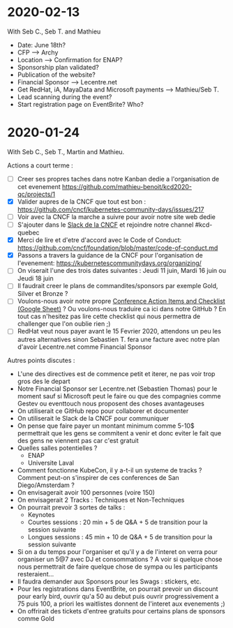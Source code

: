 # 2020-02-13

With Seb C., Seb T. and Mathieu

- Date: June 18th?
- CFP --> Archy
- Location --> Confirmation for ENAP?
- Sponsorship plan validated?
- Publication of the website?
- Financial Sponsor --> Lecentre.net
- Get RedHat, iA, MayaData and Microsoft payments --> Mathieu/Seb T.
- Lead scanning during the event?
- Start registration page on EventBrite? Who?

# 2020-01-24

With Seb C., Seb T., Martin and Mathieu.

Actions a court terme :
- [ ] Creer ses propres taches dans notre Kanban dedie a l'organisation de cet evenement https://github.com/mathieu-benoit/kcd2020-qc/projects/1
- [X] Valider aupres de la CNCF que tout est bon : https://github.com/cncf/kubernetes-community-days/issues/217
- [ ] Voir avec la CNCF la marche a suivre pour avoir notre site web dedie
- [ ] S'ajouter dans le [Slack de la CNCF](https://slack.cncf.io/) et rejoindre notre channel #kcd-quebec
- [X] Merci de lire et d'etre d'accord avec le Code of Conduct: https://github.com/cncf/foundation/blob/master/code-of-conduct.md
- [X] Passons a travers la guidance de la CNCF pour l'organisation de l'evenement: https://kubernetescommunitydays.org/organizing/
- [ ] On viserait l'une des trois dates suivantes : Jeudi 11 juin, Mardi 16 juin ou Jeudi 18 juin
- [ ] Il faudrait creer le plans de commandites/sponsors par exemple Gold, Silver et Bronze ?
- [ ] Voulons-nous avoir notre propre [Conference Action Items and Checklist (Google Sheet)](https://docs.google.com/spreadsheets/d/1bvCiyyDut1seSnBE6pzVevcJkXLeWbxbncvhFsyY8PI/edit) ? Ou voulons-nous traduire ca ici dans notre GitHub ? En tout cas n'hesitez pas lire cette checklist qui nous permettra de challenger que l'on oublie rien ;)
- [ ] RedHat veut nous payer avant le 15 Fevrier 2020, attendons un peu les autres alternatives sinon Sebastien T. fera une facture avec notre plan d'avoir Lecentre.net comme Financial Sponsor

Autres points discutes :
- L'une des directives est de commence petit et iterer, ne pas voir trop gros des le depart
- Notre Financial Sponsor ser Lecentre.net (Sebastien Thomas) pour le moment sauf si Microsoft peut le faire ou que des compagnies comme Gestev ou eventtouch nous proposent des choses avantageuses
- On utiliserait ce GitHub repo pour collaborer et documenter
- On utiliserait le Slack de la CNCF pour communiquer
- On pense que faire payer un montant minimum comme 5-10$ permettrait que les gens se commitent a venir et donc eviter le fait que des gens ne viennent pas car c'est gratuit
- Quelles salles potentielles ?
  - ENAP
  - Universite Laval
- Comment fonctionne KubeCon, il y a-t-il un systeme de tracks ? Comment peut-on s'inspirer de ces conferences de San Diego/Amsterdam ?
- On envisagerait avoir 100 personnes (voire 150)
- On envisagerait 2 Tracks : Techniques et Non-Techniques
- On pourrait prevoir 3 sortes de talks :
  - Keynotes
  - Courtes sessions : 20 min + 5 de Q&A + 5 de transition pour la session suivante
  - Longues sessions : 45 min + 10 de Q&A + 5 de transition pour la session suivante
- Si on a du temps pour l'organiser et qu'il y a de l'interet on verra pour organiser un 5@7 avec DJ et consommations ? A voir si quelque chose nous permettrait de faire quelque chose de sympa ou les participants resteraient...
- Il faudra demander aux Sponsors pour les Swags : stickers, etc.
- Pour les registrations dans EventBrite, on pourrait prevoir un discount pour early bird, ouvrir qu'a 50 au debut puis ouvrir progressivement a 75 puis 100, a priori les waitlistes donnent de l'interet aux evenements ;)
- On offrirait des tickets d'entree gratuits pour certains plans de sponsors comme Gold
